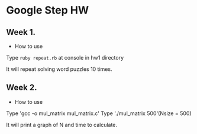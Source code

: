# Google Step HW

## Week 1.
- How to use

Type `ruby repeat.rb` at console in hw1 directory

It will repeat solving word puzzles 10 times.

## Week 2.
- How to use

Type 'gcc -o mul_matrix mul_matrix.c'
Type './mul_matrix 500'(Nsize = 500)

It will print a graph of N and time to calculate.
